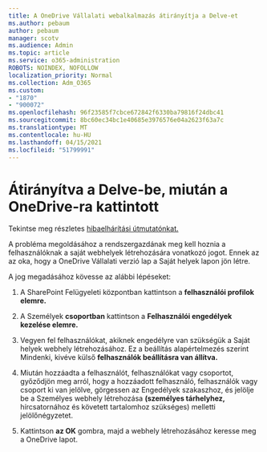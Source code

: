 ```yaml
---
title: A OneDrive Vállalati webalkalmazás átirányítja a Delve-et
ms.author: pebaum
author: pebaum
manager: scotv
ms.audience: Admin
ms.topic: article
ms.service: o365-administration
ROBOTS: NOINDEX, NOFOLLOW
localization_priority: Normal
ms.collection: Adm_O365
ms.custom:
- "1870"
- "900072"
ms.openlocfilehash: 96f23585f7cbce672842f6330ba79816f24dbc41
ms.sourcegitcommit: 8bc60ec34bc1e40685e3976576e04a2623f63a7c
ms.translationtype: MT
ms.contentlocale: hu-HU
ms.lasthandoff: 04/15/2021
ms.locfileid: "51799991"
---
```

# <a name="redirected-to-delve-after-you-click-onedrive"></a>Átirányítva a Delve-be, miután a OneDrive-ra kattintott

Tekintse meg részletes [hibaelhárítási útmutatónkat.](https://docs.microsoft.com/sharepoint/support/sites/troubleshooting-guide-for-sites-stopped-at-provisioning)

A probléma megoldásához a rendszergazdának meg kell hoznia a felhasználóknak a saját webhelyek létrehozására vonatkozó jogot. Ennek az az oka, hogy a OneDrive Vállalati verzió lap a Saját helyek lapon jön létre.

A jog megadásához kövesse az alábbi lépéseket:

1. A SharePoint Felügyeleti központban kattintson a **felhasználói profilok elemre.**

2. A Személyek **csoportban** kattintson a **Felhasználói engedélyek kezelése elemre.**

3. Vegyen fel felhasználókat, akiknek engedélyre van szükségük a Saját helyek webhely létrehozásához. Ez a beállítás alapértelmezés szerint Mindenki, kivéve külső **felhasználók beállításra van állítva.**

4. Miután hozzáadta a felhasználót, felhasználókat vagy csoportot, győződjön meg arról, hogy a hozzáadott  felhasználó, felhasználók vagy csoport ki van jelölve, görgessen az Engedélyek szakaszhoz, és jelölje be a Személyes webhely létrehozása **(személyes tárhelyhez,** hírcsatornához és követett tartalomhoz szükséges) melletti jelölőnégyzetet.

5. Kattintson **az OK** gombra, majd a webhely létrehozásához keresse meg a OneDrive lapot.
